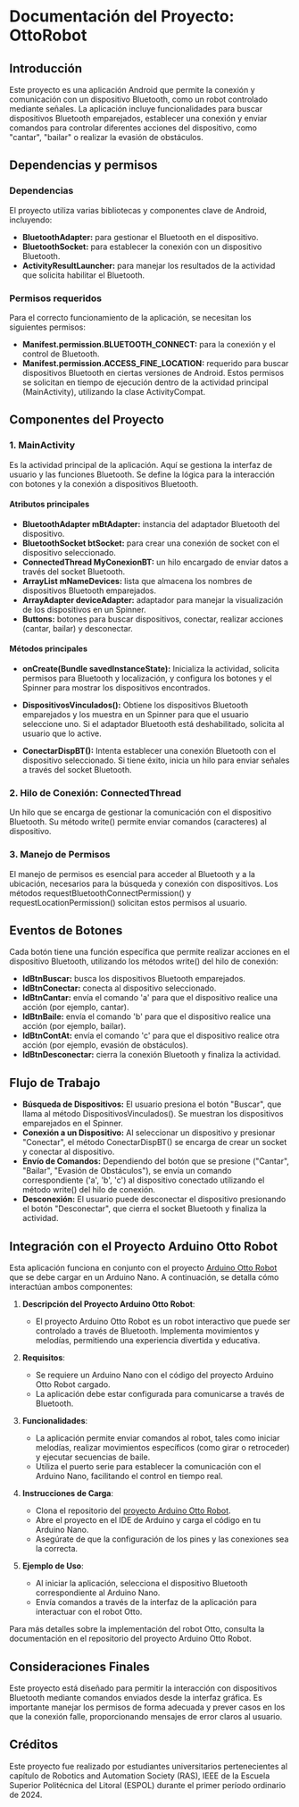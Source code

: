 # **Documentación del Proyecto: OttoRobot**

## **Introducción**

Este proyecto es una aplicación Android que permite la conexión y comunicación con un dispositivo Bluetooth, como un robot controlado mediante señales. La aplicación incluye funcionalidades para buscar dispositivos Bluetooth emparejados, establecer una conexión y enviar comandos para controlar diferentes acciones del dispositivo, como "cantar", "bailar" o realizar la evasión de obstáculos.

## **Dependencias y permisos**

### **Dependencias**

El proyecto utiliza varias bibliotecas y componentes clave de Android, incluyendo:

- **BluetoothAdapter:** para gestionar el Bluetooth en el dispositivo.
- **BluetoothSocket:** para establecer la conexión con un dispositivo Bluetooth.
- **ActivityResultLauncher:** para manejar los resultados de la actividad que solicita habilitar el Bluetooth.

### **Permisos requeridos**

Para el correcto funcionamiento de la aplicación, se necesitan los siguientes permisos:

- **Manifest.permission.BLUETOOTH_CONNECT:** para la conexión y el control de Bluetooth.
- **Manifest.permission.ACCESS_FINE_LOCATION:** requerido para buscar dispositivos Bluetooth en ciertas versiones de Android.
Estos permisos se solicitan en tiempo de ejecución dentro de la actividad principal (MainActivity), utilizando la clase ActivityCompat.

## **Componentes del Proyecto**

### **1. MainActivity**

Es la actividad principal de la aplicación. Aquí se gestiona la interfaz de usuario y las funciones Bluetooth. Se define la lógica para la interacción con botones y la conexión a dispositivos Bluetooth.

#### **Atributos principales**

- **BluetoothAdapter mBtAdapter:** instancia del adaptador Bluetooth del dispositivo.
- **BluetoothSocket btSocket:** para crear una conexión de socket con el dispositivo seleccionado.
- **ConnectedThread MyConexionBT:** un hilo encargado de enviar datos a través del socket Bluetooth.
- **ArrayList<String> mNameDevices:** lista que almacena los nombres de dispositivos Bluetooth emparejados.
- **ArrayAdapter<String> deviceAdapter:** adaptador para manejar la visualización de los dispositivos en un Spinner.
- **Buttons:** botones para buscar dispositivos, conectar, realizar acciones (cantar, bailar) y desconectar.

#### **Métodos principales**

- **onCreate(Bundle savedInstanceState):** Inicializa la actividad, solicita permisos para Bluetooth y localización, y configura los botones y el Spinner para mostrar los dispositivos encontrados.

- **DispositivosVinculados():** Obtiene los dispositivos Bluetooth emparejados y los muestra en un Spinner para que el usuario seleccione uno. Si el adaptador Bluetooth está deshabilitado, solicita al usuario que lo active.

- **ConectarDispBT():** Intenta establecer una conexión Bluetooth con el dispositivo seleccionado. Si tiene éxito, inicia un hilo para enviar señales a través del socket Bluetooth.

### **2. Hilo de Conexión: ConnectedThread**

Un hilo que se encarga de gestionar la comunicación con el dispositivo Bluetooth. Su método write() permite enviar comandos (caracteres) al dispositivo.

### **3. Manejo de Permisos**

El manejo de permisos es esencial para acceder al Bluetooth y a la ubicación, necesarios para la búsqueda y conexión con dispositivos. Los métodos requestBluetoothConnectPermission() y requestLocationPermission() solicitan estos permisos al usuario.

## **Eventos de Botones**

Cada botón tiene una función específica que permite realizar acciones en el dispositivo Bluetooth, utilizando los métodos write() del hilo de conexión:

- **IdBtnBuscar:** busca los dispositivos Bluetooth emparejados.
- **IdBtnConectar:** conecta al dispositivo seleccionado.
- **IdBtnCantar:** envía el comando 'a' para que el dispositivo realice una acción (por ejemplo, cantar).
- **IdBtnBaile:** envía el comando 'b' para que el dispositivo realice una acción (por ejemplo, bailar).
- **IdBtnContAt:** envía el comando 'c' para que el dispositivo realice otra acción (por ejemplo, evasión de obstáculos).
- **IdBtnDesconectar:** cierra la conexión Bluetooth y finaliza la actividad.

## **Flujo de Trabajo**

- **Búsqueda de Dispositivos:** El usuario presiona el botón "Buscar", que llama al método DispositivosVinculados(). Se muestran los dispositivos emparejados en el Spinner.
- **Conexión a un Dispositivo:** Al seleccionar un dispositivo y presionar "Conectar", el método ConectarDispBT() se encarga de crear un socket y conectar al dispositivo.
- **Envío de Comandos:** Dependiendo del botón que se presione ("Cantar", "Bailar", "Evasión de Obstáculos"), se envía un comando correspondiente ('a', 'b', 'c') al dispositivo conectado utilizando el método write() del hilo de conexión.
- **Desconexión:** El usuario puede desconectar el dispositivo presionando el botón "Desconectar", que cierra el socket Bluetooth y finaliza la actividad.

## Integración con el Proyecto Arduino Otto Robot

Esta aplicación funciona en conjunto con el proyecto [Arduino Otto Robot](https://github.com/EduSantander/ArduinoOttoRobot.git) que se debe cargar en un Arduino Nano. A continuación, se detalla cómo interactúan ambos componentes:

1. **Descripción del Proyecto Arduino Otto Robot**:
   - El proyecto Arduino Otto Robot es un robot interactivo que puede ser controlado a través de Bluetooth. Implementa movimientos y melodías, permitiendo una experiencia divertida y educativa.

2. **Requisitos**:
   - Se requiere un Arduino Nano con el código del proyecto Arduino Otto Robot cargado.
   - La aplicación debe estar configurada para comunicarse a través de Bluetooth.

3. **Funcionalidades**:
   - La aplicación permite enviar comandos al robot, tales como iniciar melodías, realizar movimientos específicos (como girar o retroceder) y ejecutar secuencias de baile.
   - Utiliza el puerto serie para establecer la comunicación con el Arduino Nano, facilitando el control en tiempo real.

4. **Instrucciones de Carga**:
   - Clona el repositorio del [proyecto Arduino Otto Robot](https://github.com/EduSantander/ArduinoOttoRobot.git).
   - Abre el proyecto en el IDE de Arduino y carga el código en tu Arduino Nano.
   - Asegúrate de que la configuración de los pines y las conexiones sea la correcta.

5. **Ejemplo de Uso**:
   - Al iniciar la aplicación, selecciona el dispositivo Bluetooth correspondiente al Arduino Nano.
   - Envía comandos a través de la interfaz de la aplicación para interactuar con el robot Otto.

Para más detalles sobre la implementación del robot Otto, consulta la documentación en el repositorio del proyecto Arduino Otto Robot.

## **Consideraciones Finales** 

Este proyecto está diseñado para permitir la interacción con dispositivos Bluetooth mediante comandos enviados desde la interfaz gráfica. Es importante manejar los permisos de forma adecuada y prever casos en los que la conexión falle, proporcionando mensajes de error claros al usuario.

## **Créditos**
Este proyecto fue realizado por estudiantes universitarios pertenecientes al capítulo de Robotics and Automation Society (RAS), IEEE de la Escuela Superior Politécnica del Litoral (ESPOL) durante el primer período ordinario de 2024.
